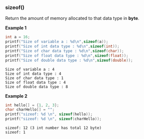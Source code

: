 ### sizeof()

Return the amount of memory allocated to that data type in **byte**.

**Example 1**

```c
int a = 16;
printf("Size of variable a : %d\n",sizeof(a));
printf("Size of int data type : %d\n",sizeof(int));
printf("Size of char data type : %d\n",sizeof(char));
printf("Size of float data type : %d\n",sizeof(float));
printf("Size of double data type : %d\n",sizeof(double));    
```   

```
Size of variable a : 4
Size of int data type : 4
Size of char data type : 1
Size of float data type : 4
Size of double data type : 8
```

**Example 2**

```c
int hello[] = {1, 2, 3};
char charHello[] = "";
printf("sizeof: %d \n", sizeof(hello));
printf("sizeof: %d \n", sizeof(charHello));
```

```
sizeof: 12 (3 int number has total 12 byte)
sizeof: 1 
```

